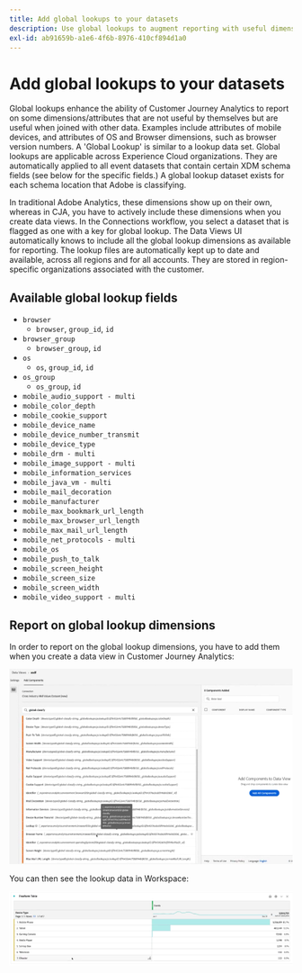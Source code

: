 ```yaml
---
title: Add global lookups to your datasets
description: Use global lookups to augment reporting with useful dimensions in Customer Journey Analytics.
exl-id: ab91659b-a1e6-4f6b-8976-410cf894d1a0
---
```

# Add global lookups to your datasets

Global lookups enhance the ability of Customer Journey Analytics to report on some dimensions/attributes that are not useful by themselves but are useful when joined with other data. Examples include attributes of mobile devices, and attributes of OS and Browser dimensions, such as browser version numbers. A 'Global Lookup' is similar to a lookup data set. Global lookups are applicable across Experience Cloud organizations. They are automatically applied to all event datasets that contain certain XDM schema fields (see below for the specific fields.) A global lookup dataset exists for each schema location that Adobe is classifying.

In traditional Adobe Analytics, these dimensions show up on their own, whereas in CJA, you have to actively include these dimensions when you create data views. In the Connections workflow, you select a dataset that is flagged as one with a key for global lookup. The Data Views UI automatically knows to include all the global lookup dimensions as available for reporting. The lookup files are automatically kept up to date and available, across all regions and for all accounts. They are stored in region-specific organizations associated with the customer.

## Available global lookup fields

* `browser`
   * `browser`, `group_id`, `id`
* `browser_group`
   * `browser_group`, `id`
* `os`
   * `os`, `group_id`, `id`
* `os_group`
   * `os_group`, `id`
* `mobile_audio_support - multi`
* `mobile_color_depth`
* `mobile_cookie_support`
* `mobile_device_name`
* `mobile_device_number_transmit`
* `mobile_device_type`
* `mobile_drm - multi`
* `mobile_image_support - multi`
* `mobile_information_services`
* `mobile_java_vm - multi`
* `mobile_mail_decoration`
* `mobile_manufacturer`
* `mobile_max_bookmark_url_length`
* `mobile_max_browser_url_length`
* `mobile_max_mail_url_length`
* `mobile_net_protocols - multi`
* `mobile_os`
* `mobile_push_to_talk`
* `mobile_screen_height`
* `mobile_screen_size`
* `mobile_screen_width`
* `mobile_video_support - multi`

## Report on global lookup dimensions

In order to report on the global lookup dimensions, you have to add them when you create a data view in Customer Journey Analytics:

![](assets/global-lookup.png)

You can then see the lookup data in Workspace:

![](assets/gl-reporting.png)
